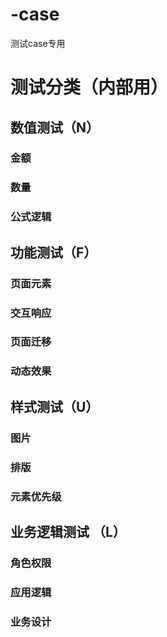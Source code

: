 # -case
测试case专用

# 测试分类（内部用）
## 数值测试（N）
### 金额
### 数量
### 公式逻辑
## 功能测试（F）
### 页面元素
### 交互响应
### 页面迁移
### 动态效果
## 样式测试（U）
### 图片
### 排版
### 元素优先级
## 业务逻辑测试 （L）
### 角色权限
### 应用逻辑
### 业务设计

